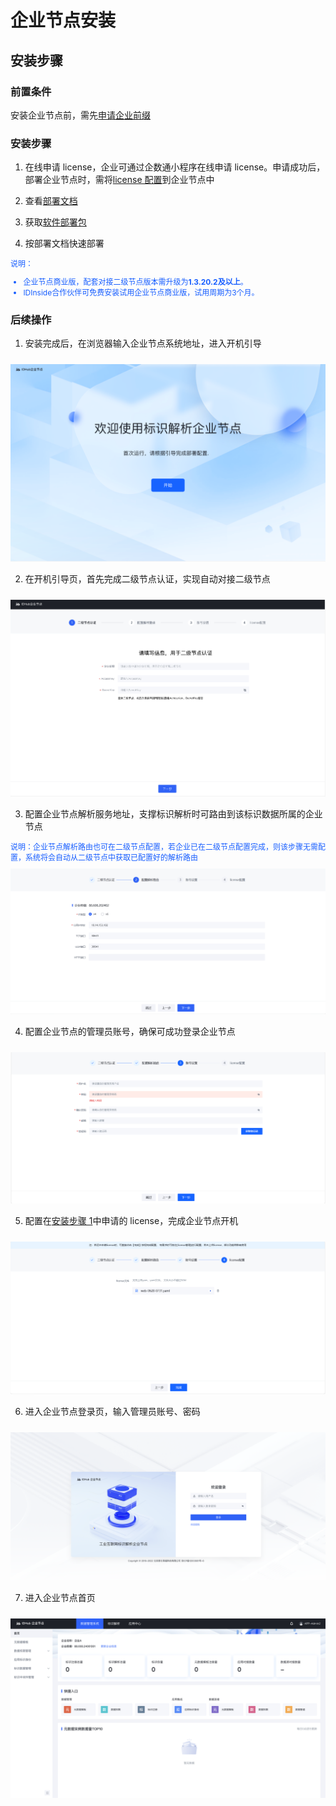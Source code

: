 # 企业节点安装

## 安装步骤

### 前置条件

安装企业节点前，需先[申请企业前缀](../3-apply-prefix/introduce.md)

### 安装步骤

1. 在线申请 license，企业可通过企数通小程序在线申请 license。申请成功后，部署企业节点时，需将[license 配置](#install-5)到企业节点中

2. 查看[部署文档](./deployment-introduce.md)

3. 获取[软件部署包](https://teleinfo.pek3b.qingstor.com/Ent_deploy_2.0.4.zip)

4. 按部署文档快速部署

<div style="font-size: 12px; color: rgb(22,93,255);">说明：
<ul>
<li>企业节点商业版，配套对接二级节点版本需升级为<strong>1.3.20.2及以上</strong>。</li>
<li>IDInside合作伙伴可免费安装试用企业节点商业版，试用周期为3个月。</li>
</ul>
</div>

### 后续操作

1. 安装完成后，在浏览器输入企业节点系统地址，进入开机引导
<center><img src="./images/install-1.png" style="margin-top: 10px"/></center>

2. 在开机引导页，首先完成二级节点认证，实现自动对接二级节点
<center><img src="./images/install-2.png" style="margin-top: 10px"/></center>

3. 配置企业节点解析服务地址，支撑标识解析时可路由到该标识数据所属的企业节点

<span style="font-size: 12px; color: rgb(22,93,255);">
说明：企业节点解析路由也可在二级节点配置，若企业已在二级节点配置完成，则该步骤无需配置，系统将会自动从二级节点中获取已配置好的解析路由
</span>
<center><img src="./images/install-3.png" style="margin-top: 10px"/></center>

4. 配置企业节点的管理员账号，确保可成功登录企业节点
<center><img src="./images/install-4.png" style="margin-top: 10px"/></center>

5. <span id="install-5">配置</span>在[安装步骤 1](#安装步骤-1)中申请的 license，完成企业节点开机
<center><img src="./images/install-5.png" style="margin-top: 10px"/></center>

6. 进入企业节点登录页，输入管理员账号、密码
<center><img src="./images/install-6.png" style="margin-top: 10px"/></center>

7. 进入企业节点首页
<center><img src="./images/install-7.png" style="margin-top: 10px"/></center>
